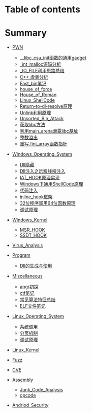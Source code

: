 # Table of contents

# Summary


* [PWN]()

    * [__libc_csu_init函数的通用gadget](/PWN/__libc_csu_init函数的通用gadget.md)
    * [_int_malloc源码分析](/PWN/_int_malloc.md)
    * [_IO_FILE利用思路总结](/PWN/_IO_FILE利用思路总结.md)
    * [C++ 虚表分析](/PWN/C++_虚表分析.md)
    * [Fast_bin笔记](/PWN/Fast_bin笔记.md)
    * [house_of_force](/PWN/house_of_force.md)
    * [House_of_Roman](/PWN/House_of_Roman.md)
    * [Linux_ShellCode](/PWN/Linux_ShellCode.md)
    * [Return-to-dl-resolve原理](/PWN/Return-to-dl-resolve原理.md)
    * [Unlink利用原理](/PWN/Unlink.md)
    * [Unsorted_Bin_Attack](/PWN/Unsorted_Bin_Attack.md)
    * [获取libc方法](/PWN/获取libc方法.md)
    * [利用main_arena泄露libc基址](/PWN/利用main_arena泄露libc基址.md)
    * [整数溢出](/PWN/整数溢出.md)
    * [重写.fini_array函数指针](/PWN/重写.fini_array函数指针.md)

* [Windows_Operating_System]()

	* [Dll隐藏](/Windows_Operating_System/Dll隐藏.md)
	* [Dll注入之远程线程注入](/Windows_Operating_System/Dll注入之远程线程注入.md)
	* [IAT_HOOK原理实现](/Windows_Operating_System/IAT_HOOK原理实现.md)
	* [Windows下通用ShellCode原理](/Windows_Operating_System/Windows下通用ShellCode原理.md)
	* [代码注入](/Windows_Operating_System/代码注入.md)
	* [inline_hook框架](/Windows_Operating_System/inline_hook框架.md)
	* [32位程序调用64位函数原理](/Windows_Operating_System/x86_call_x64.md)
	* [调试原理](/Windows_Operating_System/调试原理.md)


* [Windows_Kernel]()

    * [MSR_HOOK](/Windows_Kernel/MSR_HOOK.md)
    * [SSDT_HOOK](/Windows_Kernel/SSDT_HOOK.md)

* [Virus_Analysis]()
* [Program]()

	* [Dll的生成与使用](/Program/Dll的生成与使用.md)


* [Miscellaneous]()

	* [angr初探](/Miscellaneous/angr初探.md)
	* [ctf笔记](/Miscellaneous/ctf笔记.md)
	* [常见算法特征总结](/Miscellaneous/算法特征总结.md)
	* [ELF文件笔记](/Miscellaneous/ELF文件笔记.md)


* [Linux_Operating_System]()

	* [系统调用](/Linux_Operating_System/系统调用.md)
	* [分页机制](/Linux_Operating_System/分页机制.md)
	* [调试原理](/Linux_Operating_System/调试原理.md)


* [Linux_Kernel]()
* [Fuzz]()
* [CVE]()
* [Assembly]()

	* [Junk_Code_Analysis](/Assembly/Junk_Code_Analysis.md)
	* [opcode](/Assembly/opcode.md)


* [Andriod_Security]()




